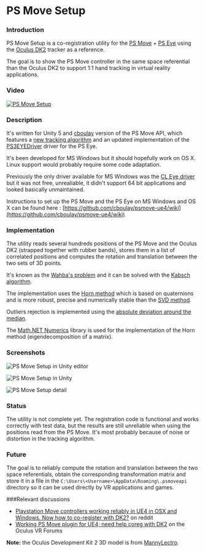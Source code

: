 # PS Move Setup

### Introduction
PS Move Setup is a co-registration utility for the [PS Move](http://en.wikipedia.org/wiki/PlayStation_Move) + [PS Eye](http://en.wikipedia.org/wiki/PlayStation_Eye) using the [Oculus DK2](https://www.oculus.com/dk2/) tracker as a reference.

The goal is to show the PS Move controller in the same space referential than the Oculus DK2 to support 1:1 hand tracking in virtual reality applications.

### Video
[![PS Move Setup](http://img.youtube.com/vi/g05RT2GmZfE/0.jpg)](http://www.youtube.com/watch?v=g05RT2GmZfE)

### Description
It's written for Unity 5 and [cboulay](https://github.com/cboulay/psmoveapi) version of the PS Move API, which features a [new tracking algorithm](https://github.com/cboulay/psmove-ue4/wiki/Tracker-Algorithm) and an updated implementation of the [PS3EYEDriver](https://github.com/inspirit/PS3EYEDriver) driver for the PS Eye.

It's been developed for MS Windows but it should hopefully work on OS X. Linux support would probably require some code adaptation.

Previously the only driver available for MS Windows was the [CL Eye driver](https://codelaboratories.com/products/eye/driver/) but it was not free, unrealiable, it didn't support 64 bit applications and looked basically unmaintained.

Instructions to set up the PS Move and the PS Eye on MS Windows and OS X can be found here : [https://github.com/cboulay/psmove-ue4/wiki](https://github.com/cboulay/psmove-ue4/wiki)

### Implementation
The utility reads several hundreds positions of the PS Move and the Oculus DK2 (strapped together with rubber bands), stores them in a list of correlated positions and computes the rotation and translation between the two sets of 3D points.

It's known as the [Wahba's problem](http://en.wikipedia.org/wiki/Wahba%27s_problem) and it can be solved with the [Kabsch algorithm](http://en.wikipedia.org/wiki/Kabsch_algorithm).

The implementation uses the [Horn method](http://people.csail.mit.edu/bkph/papers/Absolute_Orientation.pdf) which is based on quaternions and is more robust, precise and numerically stable than the [SVD method](http://nghiaho.com/?page_id=671).

Outliers rejection is implemented using the [absolute deviation around the median](https://www.academia.edu/5324493/Detecting_outliers_Do_not_use_standard_deviation_around_the_mean_use_absolute_deviation_around_the_median).

The [Math.NET Numerics](http://numerics.mathdotnet.com/) library is used for the implementation of the Horn method (eigendecomposition of a matrix).

### Screenshots
![PS Move Setup in Unity editor](http://i.imgur.com/Hpx9GHQ.png)

![PS Move Setup in Unity](http://i.imgur.com/zRzwhYV.png)

![PS Move Setup detail](http://i.imgur.com/ZT0TEnF.png)

### Status
The utility is not complete yet. The registration code is functional and works correctly with test data, but the results are still unreliable when using the positions read from the PS Move. It's most probably because of noise or distortion in the tracking algorithm.

### Future
The goal is to reliably compute the rotation and translation between the two space referentials, obtain the corresponding transformation matrix and store it in a file in the `C:\Users\<Username>\AppData\Roaming\.psmoveapi` directory so it can be used directly by VR applications and games.

###Relevant discussions

* [Playstation Move controllers working reliably in UE4 in OSX and Windows. Now how to co-register with DK2?](http://www.reddit.com/r/oculus/comments/2z6dxa/playstation_move_controllers_working_reliably_in/) on reddit
* [Working PS Move plugin for UE4; need help coreg with DK2](https://forums.oculus.com/viewtopic.php?f=25&t=21371) on the Oculus VR Forums

**Note:** the Oculus Development Kit 2 3D model is from [MannyLectro](https://forums.oculus.com/viewtopic.php?t=1514).
